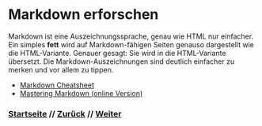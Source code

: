 # Markdown erforschen

Markdown ist eine Auszeichnungssprache, genau wie HTML nur einfacher. Ein simples **fett** wird auf Markdown-fähigen Seiten genauso dargestellt wie die HTML-Variante. Genauer gesagt: Sie wird in die HTML-Variante übersetzt. Die Markdown-Auszeichnungen sind deutlich einfacher zu merken und vor allem zu tippen.

-   [Markdown Cheatsheet](https://guides.github.com/pdfs/markdown-cheatsheet-online.pdf)
-   [Mastering Markdown (online Version)](https://guides.github.com/features/mastering-markdown/)


### [Startseite](index.md) // [Zurück](collaborators.md) // [Weiter](tipps.md)

